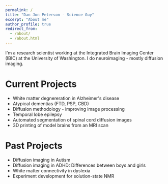 ```yaml
---
permalink: /
title: "Dan Jon Peterson - Science Guy"
excerpt: "About me"
author_profile: true
redirect_from: 
  - /about/
  - /about.html
---
```


I'm a research scientist working at the Integrated Brain Imaging Center (IBIC) at the University of Washington. I do neuroimaging - mostly diffusion imaging.

Current Projects
======
* White matter degnereration in Alzheimer's disease  
* Atypical dementias (FTD, PSP, CBD)  
* Diffusion methodology - improving image processing  
* Temporal lobe epilepsy  
* Automated segmentation of spinal cord diffusion images  
* 3D printing of model brains from an MRI scan  

Past Projects
======
* Diffusion imaging in Autism  
* Diffusion imaging in ADHD: Differences between boys and girls  
* White matter connectivity in dyslexia  
* Experiment development for solution-state NMR  